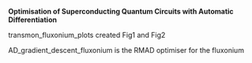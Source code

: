 **Optimisation of Superconducting Quantum Circuits with Automatic Differentiation**

transmon_fluxonium_plots created Fig1 and Fig2

AD_gradient_descent_fluxonium is the RMAD optimiser for the fluxonium 
